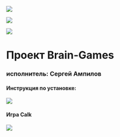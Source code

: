 
<a href="https://codeclimate.com/github/SergeiAmpilov/project-lvl1-s450/maintainability"><img src="https://api.codeclimate.com/v1/badges/788f5de782a3d1a731ff/maintainability" /></a>

<a href="https://codeclimate.com/github/SergeiAmpilov/project-lvl1-s450/test_coverage"><img src="https://api.codeclimate.com/v1/badges/788f5de782a3d1a731ff/test_coverage" /></a>

<a href="https://travis-ci.org/SergeiAmpilov/project-lvl1-s450"><img src="https://travis-ci.org/SergeiAmpilov/project-lvl1-s450.svg?branch=master" /></a>

<h1>Проект Brain-Games</h1>
<h3>исполнитель: Сергей Ампилов</h3>

<h4>Инструкция по установке:</h4>
<a href="https://asciinema.org/a/229932" target="_blank"><img src="https://asciinema.org/a/229932.svg" /></a>

<h4>Игра Calk</h4>
<a href="https://asciinema.org/a/kNOpuBGEKkn7jeRImswndo4x0" target="_blank"><img src="https://asciinema.org/a/kNOpuBGEKkn7jeRImswndo4x0.svg" /></a>
